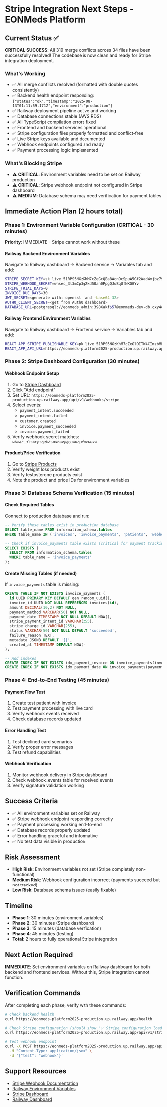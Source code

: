 # Stripe Integration Next Steps - EONMeds Platform

## Current Status ✅

**CRITICAL SUCCESS**: All 319 merge conflicts across 34 files have been successfully resolved! The codebase is now clean and ready for Stripe integration deployment.

### What's Working
- ✅ All merge conflicts resolved (formatted with double quotes consistently)
- ✅ Backend health endpoint responding: `{"status":"ok","timestamp":"2025-08-13T01:11:59.171Z","environment":"production"}`
- ✅ Railway deployment pipeline active and working
- ✅ Database connections stable (AWS RDS)
- ✅ All TypeScript compilation errors fixed
- ✅ Frontend and backend services operational
- ✅ Stripe configuration files properly formatted and conflict-free
- ✅ Live Stripe keys available and documented
- ✅ Webhook endpoints configured and ready
- ✅ Payment processing logic implemented

### What's Blocking Stripe
- ⚠️ **CRITICAL**: Environment variables need to be set on Railway production
- ⚠️ **CRITICAL**: Stripe webhook endpoint not configured in Stripe dashboard
- ⚠️ **MEDIUM**: Database schema may need verification for payment tables

## Immediate Action Plan (2 hours total)

### Phase 1: Environment Variable Configuration (CRITICAL - 30 minutes)

**Priority**: IMMEDIATE - Stripe cannot work without these

#### Railway Backend Environment Variables
Navigate to Railway dashboard → Backend service → Variables tab and add:

```bash
STRIPE_SECRET_KEY=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
STRIPE_WEBHOOK_SECRET=whsec_3l3mCp3g2kd50an0PpgQJuBqUfNKGGYv
STRIPE_TRIAL_DAYS=0
INVOICE_DUE_DAYS=30
JWT_SECRET=<generate with: openssl rand -base64 32>
AUTH0_CLIENT_SECRET=<get from Auth0 dashboard>
DATABASE_URL=postgresql://eonmeds_admin:398Xakf$57@eonmeds-dev-db.cxy4o6eyy4sq.us-west-2.rds.amazonaws.com:5432/eonmeds
```

#### Railway Frontend Environment Variables
Navigate to Railway dashboard → Frontend service → Variables tab and add:

```bash
REACT_APP_STRIPE_PUBLISHABLE_KEY=pk_live_51RPS5NGzKhM7cZeGlOITW4CImzbMEldvaRbrBQV894nLYUjnSM7rNKTpzeYVZJVOhCbNxmOvOjnR7RN60XdAHvJ100Ksh6ziwy
REACT_APP_API_URL=https://eonmeds-platform2025-production.up.railway.app
```

### Phase 2: Stripe Dashboard Configuration (30 minutes)

#### Webhook Endpoint Setup
1. Go to [Stripe Dashboard](https://dashboard.stripe.com/webhooks)
2. Click "Add endpoint"
3. Set URL: `https://eonmeds-platform2025-production.up.railway.app/api/v1/webhooks/stripe`
4. Select events:
   - `payment_intent.succeeded`
   - `payment_intent.failed`
   - `customer.created`
   - `invoice.payment_succeeded`
   - `invoice.payment_failed`
5. Verify webhook secret matches: `whsec_3l3mCp3g2kd50an0PpgQJuBqUfNKGGYv`

#### Product/Price Verification
1. Go to [Stripe Products](https://dashboard.stripe.com/products)
2. Verify weight loss products exist
3. Verify testosterone products exist
4. Note the product and price IDs for environment variables

### Phase 3: Database Schema Verification (15 minutes)

#### Check Required Tables
Connect to production database and run:

```sql
-- Verify these tables exist in production database
SELECT table_name FROM information_schema.tables 
WHERE table_name IN ('invoices', 'invoice_payments', 'patients', 'webhook_events');

-- Check if invoice_payments table exists (critical for payment tracking)
SELECT EXISTS (
  SELECT FROM information_schema.tables 
  WHERE table_name = 'invoice_payments'
);
```

#### Create Missing Tables (if needed)
If `invoice_payments` table is missing:

```sql
CREATE TABLE IF NOT EXISTS invoice_payments (
  id UUID PRIMARY KEY DEFAULT gen_random_uuid(),
  invoice_id UUID NOT NULL REFERENCES invoices(id),
  amount DECIMAL(10,2) NOT NULL,
  payment_method VARCHAR(50) NOT NULL,
  payment_date TIMESTAMP NOT NULL DEFAULT NOW(),
  stripe_payment_intent_id VARCHAR(255),
  stripe_charge_id VARCHAR(255),
  status VARCHAR(50) NOT NULL DEFAULT 'succeeded',
  failure_reason TEXT,
  metadata JSONB DEFAULT '{}',
  created_at TIMESTAMP DEFAULT NOW()
);

-- Add indexes
CREATE INDEX IF NOT EXISTS idx_payment_invoice ON invoice_payments(invoice_id);
CREATE INDEX IF NOT EXISTS idx_payment_date ON invoice_payments(payment_date);
```

### Phase 4: End-to-End Testing (45 minutes)

#### Payment Flow Test
1. Create test patient with invoice
2. Test payment processing with live card
3. Verify webhook events received
4. Check database records updated

#### Error Handling Test
1. Test declined card scenarios
2. Verify proper error messages
3. Test refund capabilities

#### Webhook Verification
1. Monitor webhook delivery in Stripe dashboard
2. Check webhook_events table for received events
3. Verify signature validation working

## Success Criteria

- ✅ All environment variables set on Railway
- ✅ Stripe webhook endpoint responding correctly
- ✅ Payment processing working end-to-end
- ✅ Database records properly updated
- ✅ Error handling graceful and informative
- ✅ No test data visible in production

## Risk Assessment

- **High Risk**: Environment variables not set (Stripe completely non-functional)
- **Medium Risk**: Webhook configuration incorrect (payments succeed but not tracked)
- **Low Risk**: Database schema issues (easily fixable)

## Timeline

- **Phase 1**: 30 minutes (environment variables)
- **Phase 2**: 30 minutes (Stripe dashboard)
- **Phase 3**: 15 minutes (database verification)
- **Phase 4**: 45 minutes (testing)
- **Total**: 2 hours to fully operational Stripe integration

## Next Action Required

**IMMEDIATE**: Set environment variables on Railway dashboard for both backend and frontend services. Without this, Stripe integration cannot function.

## Verification Commands

After completing each phase, verify with these commands:

```bash
# Check backend health
curl https://eonmeds-platform2025-production.up.railway.app/health

# Check Stripe configuration (should show "✅ Stripe configuration loaded successfully")
curl https://eonmeds-platform2025-production.up.railway.app/api/v1/stripe/config

# Test webhook endpoint
curl -X POST https://eonmeds-platform2025-production.up.railway.app/api/v1/webhooks/stripe \
  -H "Content-Type: application/json" \
  -d '{"test": "webhook"}'
```

## Support Resources

- [Stripe Webhook Documentation](https://stripe.com/docs/webhooks)
- [Railway Environment Variables](https://docs.railway.app/develop/variables)
- [Stripe Dashboard](https://dashboard.stripe.com)
- [Railway Dashboard](https://railway.app/dashboard)

